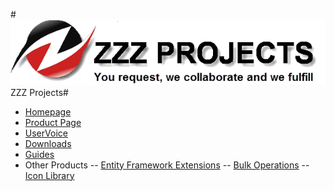 #![Logo](src/logo.png) ZZZ Projects#

- [Homepage](http://www.zzzprojects.com)
- [Product Page](http://www.zzzprojects.com/extension-methods/)
- [UserVoice](http://zzzprojects.uservoice.com/forums/283927)
- [Downloads](http://www.zzzprojects.com/products/)
- [Guides](http://www.zzzprojects.com/guides/extension-methods/index.html)
- Other Products
-- [Entity Framework Extensions](http://www.zzzprojects.com/entity-framework-extensions/)
-- [Bulk Operations](http://www.zzzprojects.com/bulk-operations/)
-- [Icon Library](http://www.zzzprojects.com/icon-library/)